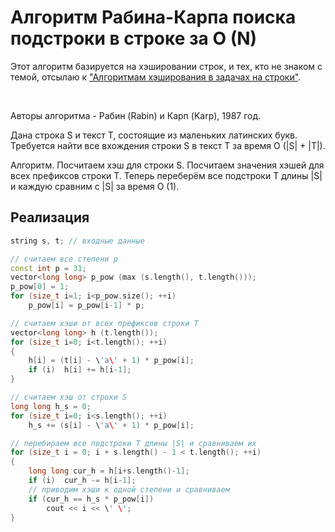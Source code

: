 # Алгоритм Рабина-Карпа поиска подстроки в строке за O (N)

Этот алгоритм базируется на хэшировании строк, и тех, кто не знаком с темой, отсылаю к ["Алгоритмам хэширования в задачах на строки"](string_hashes).

&nbsp;

Авторы алгоритма - Рабин (Rabin) и Карп (Karp), 1987 год.

Дана строка S и текст T, состоящие из маленьких латинских букв. Требуется найти все вхождения строки S в текст T за время O (|S| + |T|).

Алгоритм. Посчитаем хэш для строки S. Посчитаем значения хэшей для всех префиксов строки T. Теперь переберём все подстроки T длины |S| и каждую сравним с |S| за время O (1).

## Реализация

<!--- TODO: specify code snippet id -->
``` cpp
string s, t; // входные данные

// считаем все степени p
const int p = 31;
vector<long long> p_pow (max (s.length(), t.length()));
p_pow[0] = 1;
for (size_t i=1; i<p_pow.size(); ++i)
    p_pow[i] = p_pow[i-1] * p;

// считаем хэши от всех префиксов строки T
vector<long long> h (t.length());
for (size_t i=0; i<t.length(); ++i)
{
    h[i] = (t[i] - \'a\' + 1) * p_pow[i];
    if (i)  h[i] += h[i-1];
}

// считаем хэш от строки S
long long h_s = 0;
for (size_t i=0; i<s.length(); ++i)
    h_s += (s[i] - \'a\' + 1) * p_pow[i];

// перебираем все подстроки T длины |S| и сравниваем их
for (size_t i = 0; i + s.length() - 1 < t.length(); ++i)
{
    long long cur_h = h[i+s.length()-1];
    if (i)  cur_h -= h[i-1];
    // приводим хэши к одной степени и сравниваем
    if (cur_h == h_s * p_pow[i])
        cout << i << \' \';
}
```
